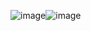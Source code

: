 ![image](https://github.com/1leary1/android_dota2_app/assets/99540346/ebe6f099-bae5-42a4-a737-b6baeaca665b)![image](https://github.com/1leary1/android_dota2_app/assets/99540346/c9c1fa9e-ca63-411d-bf95-6c87c9d9c533)





